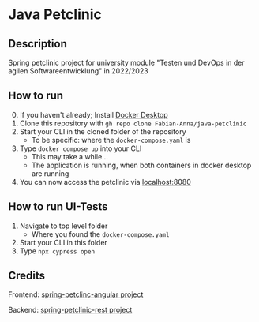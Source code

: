 # Java Petclinic
## Description
Spring petclinic project for university module "Testen und DevOps in der agilen Softwareentwicklung" in 2022/2023

## How to run
0. If you haven't already; Install [Docker Desktop](https://www.docker.com/products/docker-desktop/)
1. Clone this repository with `gh repo clone Fabian-Anna/java-petclinic`
2. Start your CLI in the cloned folder of the repository
    - To be specific: where the `docker-compose.yaml` is
3. Type `docker compose up` into your CLI
    - This may take a while...
    - The application is running, when both containers in docker desktop are running
4. You can now access the petclinic via [localhost:8080](http://localhost:8080/)

## How to run UI-Tests
1. Navigate to top level folder
    - Where you found the `docker-compose.yaml`
2. Start your CLI in this folder
3. Type `npx cypress open`

## Credits
Frontend: [spring-petclinc-angular project](https://github.com/spring-petclinic/spring-petclinic-angular)

Backend: [spring-petclinic-rest project](https://github.com/spring-petclinic/spring-petclinic-rest)
